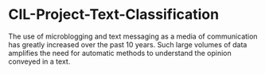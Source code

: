 # CIL-Project-Text-Classification
The use of microblogging and text messaging as a media of communication has greatly increased over the past 10 years. Such large volumes of data amplifies the need for automatic methods to understand the opinion conveyed in a text. 
